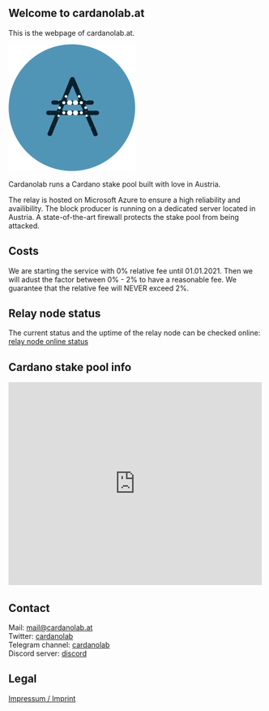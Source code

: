 ## Welcome to cardanolab.at

This is the webpage of cardanolab.at.

![](cardanolab-hp.png)

Cardanolab runs a Cardano stake pool built with love in Austria.

The relay is hosted on Microsoft Azure to ensure a high reliability and availibility. The block producer is running on a dedicated server located in Austria. A state-of-the-art firewall protects the stake pool from being attacked.

## Costs

We are starting the service with 0% relative fee until 01.01.2021. Then we will adust the factor between 0% - 2% to have a reasonable fee. We guarantee that the relative fee will NEVER exceed 2%.

## Relay node status

The current status and the uptime of the relay node can be checked online: [relay node online status](https://status.cardanolab.at/)

## Cardano stake pool info

<iframe width="500" height="400" frameborder="0" src="https://js.adapools.org/widget.html?pool=9a5a68a5b99a0b885422d7111fef41be2ac312933ad9db9cf0926239"><a href="https://adapools.org/pool/9a5a68a5b99a0b885422d7111fef41be2ac312933ad9db9cf0926239">Detail</a></iframe>

## Contact

Mail: [mail@cardanolab.at](mailto:mail@cardanolab.at)  
Twitter: [cardanolab](https://twitter.com/cardanolab)  
Telegram channel: [cardanolab](https://t.me/cardanolab)  
Discord server: [discord](https://discord.gg/VXPGEem)

## Legal
[Impressum / Imprint](https://cardanolab.at/impressum.html)
